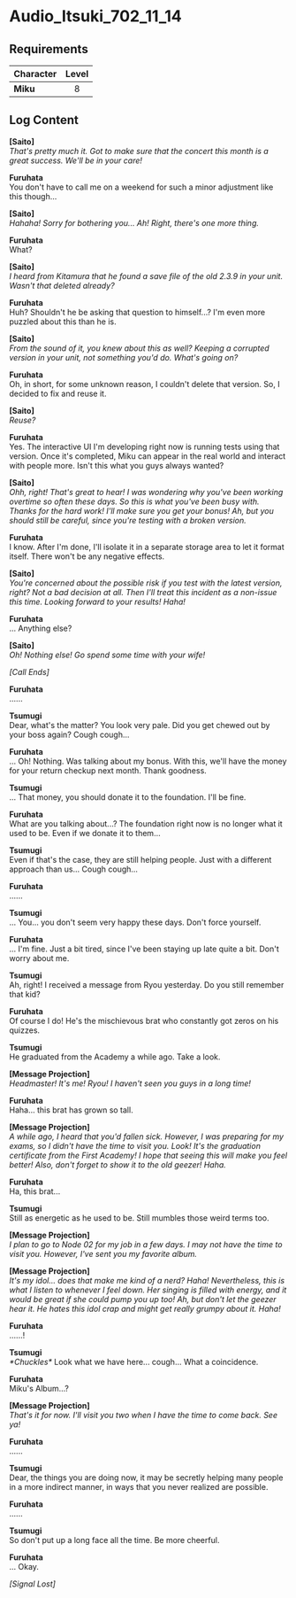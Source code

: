# Audio_Itsuki_702_11_14
## Requirements
|Character|Level|
|---------|:---:|
|**Miku** |  8  |

## Log Content
**[Saito]**<br>
*That's pretty much it. Got to make sure that the concert this month is a great success. We'll be in your care!*

**Furuhata**<br>
You don't have to call me on a weekend for such a minor adjustment like this though...

**[Saito]**<br>
*Hahaha! Sorry for bothering you... Ah! Right, there's one more thing.*

**Furuhata**<br>
What?

**[Saito]**<br>
*I heard from Kitamura that he found a save file of the old 2.3.9 in your unit. Wasn't that deleted already?*

**Furuhata**<br>
Huh? Shouldn't he be asking that question to himself...? I'm even more puzzled about this than he is.

**[Saito]**<br>
*From the sound of it, you knew about this as well? Keeping a corrupted version in your unit, not something you'd do. What's going on?*

**Furuhata**<br>
Oh, in short, for some unknown reason, I couldn't delete that version. So, I decided to fix and reuse it.

**[Saito]**<br>
*Reuse?*

**Furuhata**<br>
Yes. The interactive UI I'm developing right now is running tests using that version. Once it's completed, Miku can appear in the real world and interact with people more. Isn't this what you guys always wanted?

**[Saito]**<br>
*Ohh, right! That's great to hear! I was wondering why you've been working overtime so often these days. So this is what you've been busy with. Thanks for the hard work! I'll make sure you get your bonus! Ah, but you should still be careful, since you're testing with a broken version.*

**Furuhata**<br>
I know. After I'm done, I'll isolate it in a separate storage area to let it format itself. There won't be any negative effects.

**[Saito]**<br>
*You're concerned about the possible risk if you test with the latest version, right? Not a bad decision at all. Then I'll treat this incident as a non\-issue this time. Looking forward to your results! Haha!*

**Furuhata**<br>
... Anything else?

**[Saito]**<br>
*Oh! Nothing else! Go spend some time with your wife!*

*[Call Ends]*

**Furuhata**<br>
......

**Tsumugi**<br>
Dear, what's the matter? You look very pale. Did you get chewed out by your boss again? Cough cough...

**Furuhata**<br>
... Oh! Nothing. Was talking about my bonus. With this, we'll have the money for your return checkup next month. Thank goodness.

**Tsumugi**<br>
... That money, you should donate it to the foundation. I'll be fine.

**Furuhata**<br>
What are you talking about...? The foundation right now is no longer what it used to be. Even if we donate it to them...

**Tsumugi**<br>
Even if that's the case, they are still helping people. Just with a different approach than us... Cough cough...

**Furuhata**<br>
......

**Tsumugi**<br>
... You... you don't seem very happy these days. Don't force yourself.

**Furuhata**<br>
... I'm fine. Just a bit tired, since I've been staying up late quite a bit. Don't worry about me.

**Tsumugi**<br>
Ah, right! I received a message from Ryou yesterday. Do you still remember that kid?

**Furuhata**<br>
Of course I do! He's the mischievous brat who constantly got zeros on his quizzes.

**Tsumugi**<br>
He graduated from the Academy a while ago. Take a look.

**[Message Projection]**<br>
*Headmaster! It's me! Ryou! I haven't seen you guys in a long time!*

**Furuhata**<br>
Haha... this brat has grown so tall.

**[Message Projection]**<br>
*A while ago, I heard that you'd fallen sick. However, I was preparing for my exams, so I didn't have the time to visit you. Look! It's the graduation certificate from the First Academy! I hope that seeing this will make you feel better! Also, don't forget to show it to the old geezer! Haha.*

**Furuhata**<br>
Ha, this brat...

**Tsumugi**<br>
Still as energetic as he used to be. Still mumbles those weird terms too.

**[Message Projection]**<br>
*I plan to go to Node 02 for my job in a few days. I may not have the time to visit you. However, I've sent you my favorite album.*

**[Message Projection]**<br>
*It's my idol... does that make me kind of a nerd? Haha! Nevertheless, this is what I listen to whenever I feel down. Her singing is filled with energy, and it would be great if she could pump you up too! Ah, but don't let the geezer hear it. He hates this idol crap and might get really grumpy about it. Haha!*

**Furuhata**<br>
......!

**Tsumugi**<br>
*\*Chuckles\** Look what we have here... cough... What a coincidence.

**Furuhata**<br>
Miku's Album...?

**[Message Projection]**<br>
*That's it for now. I'll visit you two when I have the time to come back. See ya!*

**Furuhata**<br>
......

**Tsumugi**<br>
Dear, the things you are doing now, it may be secretly helping many people in a more indirect manner, in ways that you never realized are possible.

**Furuhata**<br>
......

**Tsumugi**<br>
So don't put up a long face all the time. Be more cheerful.

**Furuhata**<br>
... Okay.

*[Signal Lost]*
